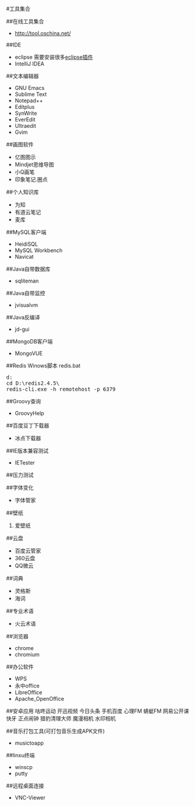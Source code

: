 #工具集合

##在线工具集合
- <http://tool.oschina.net/>

##IDE
- eclipse
  需要安装很多[eclipse插件](https://github.com/cinowu/javaskills/blob/master/README.md)
- IntelliJ IDEA

##文本编辑器
- GNU Emacs
- Sublime Text
- Notepad++
- Editplus
- SynWrite
- EverEdit
- Ultraedit
- Gvim


##画图软件
- 亿图图示
- Mindjet思维导图
- 小Q画笔
- 印象笔记.圈点


##个人知识库
- 为知
- 有道云笔记
- 麦库


##MySQL客户端
- HeidiSQL
- MySQL Workbench
- Navicat

##Java自带数据库
- sqliteman

##Java自带监控
- jvisualvm

##Java反编译
- jd-gui

##MongoDB客户端
- MongoVUE

##Redis Winows脚本
redis.bat
<pre>
d:
cd D:\redis2.4.5\
redis-cli.exe -h remotehost -p 6379
</pre>

##Groovy查询
- GroovyHelp

##百度豆丁下载器
- 冰点下载器

##IE版本兼容测试
- IETester

##压力测试


##字体变化
- 字体管家

##壁纸
1. 爱壁纸

##云盘
- 百度云管家
- 360云盘
- QQ微云

##词典
- 灵格斯
- 海词

##专业术语
- 火云术语

##浏览器
- chrome
- chromium

##办公软件
- WPS
- 永中office
- LibreOffice
- Apache_OpenOffice

##安卓应用
咕咚运动
开迅视频
今日头条
手机百度
心理FM
蜻蜓FM
网易公开课
快牙
正点闹钟
猎豹清理大师
魔漫相机
水印相机


##音乐打包工具(可打包音乐生成APK文件)  
- musictoapp

##linxu终端
- winscp
- putty

##远程桌面连接
- VNC-Viewer